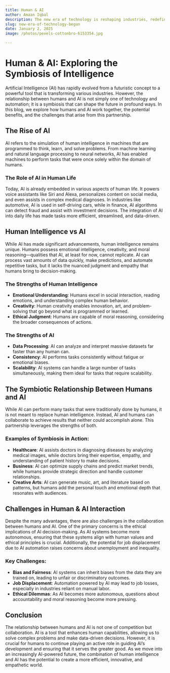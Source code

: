 ```yaml
---
title: Human & AI
author: Amaan Iqbal
description: The new era of technology is reshaping industries, redefining lifestyles, and reimagining possibilities. From AI and blockchain to quantum computing and the metaverse, this technological revolution is empowering humanity with infinite potential.
slug: new-era-of-technology-begun
date: January 2, 2025
image: /photos/pexels-cottonbro-6153354.jpg

---
```


# Human & AI: Exploring the Symbiosis of Intelligence

Artificial Intelligence (AI) has rapidly evolved from a futuristic concept to a powerful tool that is transforming various industries. However, the relationship between humans and AI is not simply one of technology and automation; it is a symbiosis that can shape the future in profound ways. In this blog, we explore how humans and AI work together, the potential benefits, and the challenges that arise from this partnership.

## The Rise of AI

AI refers to the simulation of human intelligence in machines that are programmed to think, learn, and solve problems. From machine learning and natural language processing to neural networks, AI has enabled machines to perform tasks that were once solely within the domain of humans.

### The Role of AI in Human Life

Today, AI is already embedded in various aspects of human life. It powers voice assistants like Siri and Alexa, personalizes content on social media, and even assists in complex medical diagnoses. In industries like automotive, AI is used in self-driving cars, while in finance, AI algorithms can detect fraud and assist with investment decisions. The integration of AI into daily life has made tasks more efficient, streamlined, and data-driven.

## Human Intelligence vs AI

While AI has made significant advancements, human intelligence remains unique. Humans possess emotional intelligence, creativity, and moral reasoning—qualities that AI, at least for now, cannot replicate. AI can process vast amounts of data quickly, make predictions, and automate repetitive tasks, but it lacks the nuanced judgment and empathy that humans bring to decision-making.

### The Strengths of Human Intelligence
- **Emotional Understanding**: Humans excel in social interaction, reading emotions, and understanding complex human behavior.
- **Creativity**: Human creativity enables innovation, art, and problem-solving that go beyond what is programmed or learned.
- **Ethical Judgment**: Humans are capable of moral reasoning, considering the broader consequences of actions.

### The Strengths of AI
- **Data Processing**: AI can analyze and interpret massive datasets far faster than any human can.
- **Consistency**: AI performs tasks consistently without fatigue or emotional biases.
- **Scalability**: AI systems can handle a large number of tasks simultaneously, making them ideal for tasks that require scalability.

## The Symbiotic Relationship Between Humans and AI

While AI can perform many tasks that were traditionally done by humans, it is not meant to replace human intelligence. Instead, AI and humans can collaborate to achieve results that neither could accomplish alone. This partnership leverages the strengths of both.

### Examples of Symbiosis in Action:
- **Healthcare**: AI assists doctors in diagnosing diseases by analyzing medical images, while doctors bring their expertise, empathy, and understanding of patient history to make decisions.
- **Business**: AI can optimize supply chains and predict market trends, while humans provide strategic direction and handle customer relationships.
- **Creative Arts**: AI can generate music, art, and literature based on patterns, but humans add the personal touch and emotional depth that resonates with audiences.

## Challenges in Human & AI Interaction

Despite the many advantages, there are also challenges in the collaboration between humans and AI. One of the primary concerns is the ethical implications of AI decision-making. As AI systems become more autonomous, ensuring that these systems align with human values and ethical principles is crucial. Additionally, the potential for job displacement due to AI automation raises concerns about unemployment and inequality.

### Key Challenges:
- **Bias and Fairness**: AI systems can inherit biases from the data they are trained on, leading to unfair or discriminatory outcomes.
- **Job Displacement**: Automation powered by AI may lead to job losses, especially in industries reliant on manual labor.
- **Ethical Dilemmas**: As AI becomes more autonomous, questions about accountability and moral reasoning become more pressing.

## Conclusion

The relationship between humans and AI is not one of competition but collaboration. AI is a tool that enhances human capabilities, allowing us to solve complex problems and make data-driven decisions. However, it is crucial for humans to continue playing an active role in guiding AI’s development and ensuring that it serves the greater good. As we move into an increasingly AI-powered future, the combination of human intelligence and AI has the potential to create a more efficient, innovative, and empathetic world.
